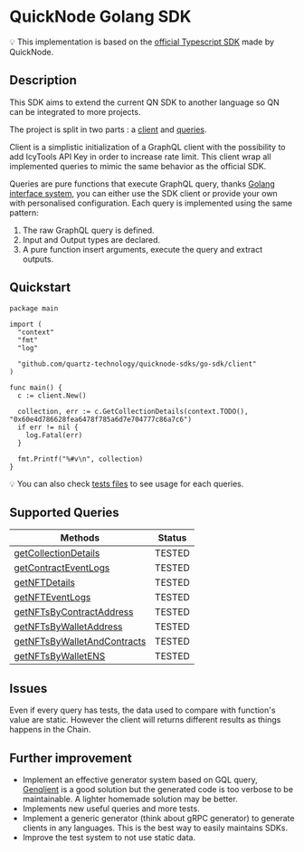 # QuickNode Golang SDK

:bulb: This implementation is based on the [official Typescript SDK](https://github.com/quiknode-labs/qn-oss)
made by QuickNode.

## Description

This SDK aims to extend the current QN SDK to another language so QN can be integrated
to more projects.

The project is split in two parts : a [client](./client) and [queries](./queries).

Client is a simplistic initialization of a GraphQL client with the possibility
to add IcyTools API Key in order to increase rate limit.
This client wrap all implemented queries to mimic the same behavior as the
official SDK.

Queries are pure functions that execute GraphQL query, thanks [Golang interface
system](https://gobyexample.com/interfaces), you can either use the SDK client
or provide your own with personalised configuration.
Each query is implemented using the same pattern:

1. The raw GraphQL query is defined.
2. Input and Output types are declared.
3. A pure function insert arguments, execute the query and extract outputs.

## Quickstart

```golang
package main

import (
  "context"
  "fmt"
  "log"

  "github.com/quartz-technology/quicknode-sdks/go-sdk/client"
)

func main() {
  c := client.New()

  collection, err := c.GetCollectionDetails(context.TODO(), "0x60e4d786628fea6478f785a6d7e704777c86a7c6")
  if err != nil {
    log.Fatal(err)
  }

  fmt.Printf("%#v\n", collection)
}
```

:bulb: You can also check [tests files](./queries/nft) to see usage for each queries.

## Supported Queries

| Methods                                                                     | Status |
|-----------------------------------------------------------------------------|--------|
| [getCollectionDetails](./queries/nft/getCollectionDetails.go)               | TESTED |
| [getContractEventLogs](./queries/nft/getContractEventLogs.go)               | TESTED |
| [getNFTDetails](./queries/nft/getNFTDetails.go)                             | TESTED |
| [getNFTEventLogs](./queries/nft/getNFTEventLogs.go)                         | TESTED |
| [getNFTsByContractAddress](./queries/nft/getNFTsByContractAddress.go)       | TESTED |
| [getNFTsByWalletAddress](./queries/nft/getNFTsByWalletAddress.go)           | TESTED |
| [getNFTsByWalletAndContracts](./queries/nft/getNFTsByWalletAndContracts.go) | TESTED |
| [getNFTsByWalletENS](./queries/nft/getNFTsByWalletENS.go)                   | TESTED |

## Issues

Even if every query has tests, the data used to compare with function's value are static. However
the client will returns different results as things happens in the Chain.

## Further improvement

- Implement an effective generator system based on GQL query, [Genqlient](https://github.com/Khan/genqlient)
  is a good solution but the generated code is too verbose to be maintainable. A lighter homemade solution
  may be better.
- Implements new useful queries and more tests.
- Implement a generic generator (think about gRPC generator) to generate clients in any languages.
  This is the best way to easily maintains SDKs.
- Improve the test system to not use static data.